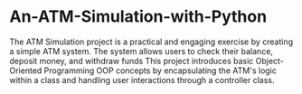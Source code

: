# An-ATM-Simulation-with-Python
The ATM Simulation project is a practical and engaging exercise by creating  a simple ATM system. The system allows users to check their balance, deposit  money, and withdraw funds
This project introduces basic Object-Oriented Programming OOP concepts by encapsulating the ATM's logic within a class and handling user interactions through a controller class. 
